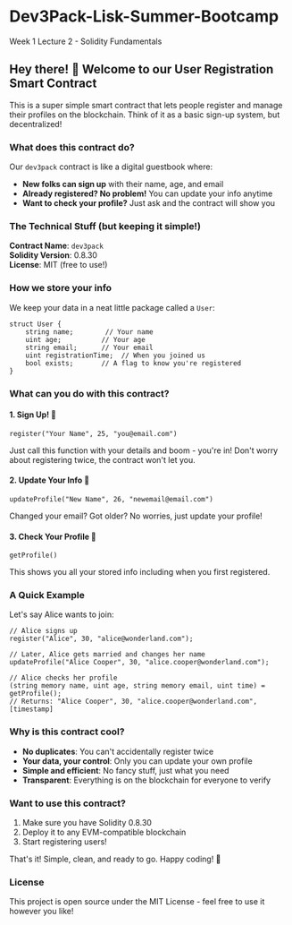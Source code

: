# Dev3Pack-Lisk-Summer-Bootcamp
Week 1 Lecture 2 - Solidity Fundamentals

## Hey there! 👋 Welcome to our User Registration Smart Contract

This is a super simple smart contract that lets people register and manage their profiles on the blockchain. Think of it as a basic sign-up system, but decentralized!

### What does this contract do?

Our `dev3pack` contract is like a digital guestbook where:

- **New folks can sign up** with their name, age, and email
- **Already registered? No problem!** You can update your info anytime
- **Want to check your profile?** Just ask and the contract will show you

### The Technical Stuff (but keeping it simple!)

**Contract Name**: `dev3pack`  
**Solidity Version**: 0.8.30  
**License**: MIT (free to use!)

### How we store your info

We keep your data in a neat little package called a `User`:
```solidity
struct User {
    string name;        // Your name
    uint age;          // Your age
    string email;      // Your email
    uint registrationTime;  // When you joined us
    bool exists;       // A flag to know you're registered
}
```

### What can you do with this contract?

#### 1. Sign Up! 🎉
```solidity
register("Your Name", 25, "you@email.com")
```
Just call this function with your details and boom - you're in! Don't worry about registering twice, the contract won't let you.

#### 2. Update Your Info 📝
```solidity
updateProfile("New Name", 26, "newemail@email.com")
```
Changed your email? Got older? No worries, just update your profile!

#### 3. Check Your Profile 👀
```solidity
getProfile()
```
This shows you all your stored info including when you first registered.

### A Quick Example

Let's say Alice wants to join:
```solidity
// Alice signs up
register("Alice", 30, "alice@wonderland.com");

// Later, Alice gets married and changes her name
updateProfile("Alice Cooper", 30, "alice.cooper@wonderland.com");

// Alice checks her profile
(string memory name, uint age, string memory email, uint time) = getProfile();
// Returns: "Alice Cooper", 30, "alice.cooper@wonderland.com", [timestamp]
```

### Why is this contract cool?

- **No duplicates**: You can't accidentally register twice
- **Your data, your control**: Only you can update your own profile
- **Simple and efficient**: No fancy stuff, just what you need
- **Transparent**: Everything is on the blockchain for everyone to verify

### Want to use this contract?

1. Make sure you have Solidity 0.8.30
2. Deploy it to any EVM-compatible blockchain
3. Start registering users!

That's it! Simple, clean, and ready to go. Happy coding! 🚀

### License

This project is open source under the MIT License - feel free to use it however you like!
